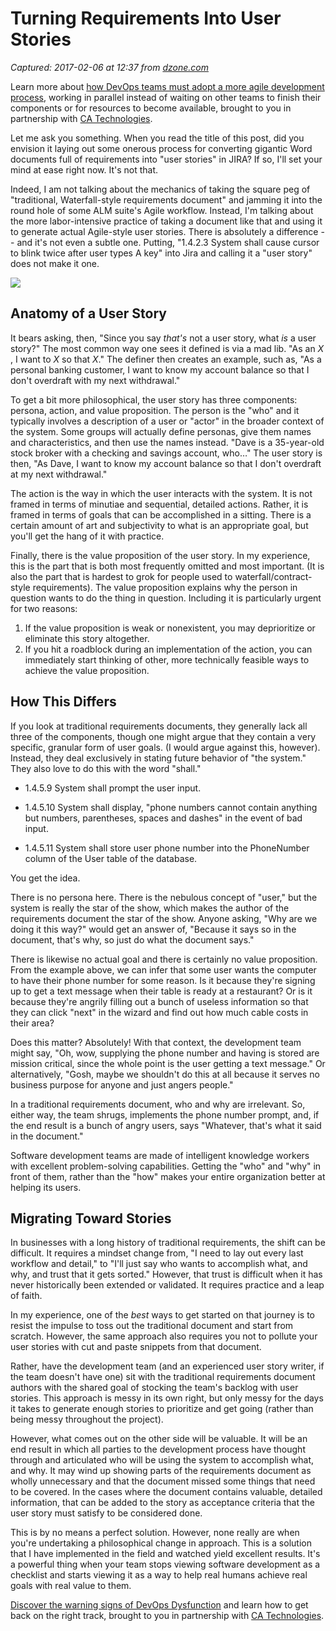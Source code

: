 # Turning Requirements Into User Stories

_Captured: 2017-02-06 at 12:37 from [dzone.com](https://dzone.com/articles/turning-requirements-into-user-stories?oid=twitter&utm_content=bufferd2995&utm_medium=social&utm_source=twitter.com&utm_campaign=buffer)_

Learn more about [how DevOps teams must adopt a more agile development process](https://dzone.com/go?i=148026&u=https%3A%2F%2Fwww.ca.com%2Fus%2Fcollateral%2Febook%2Fexploring-the-tools-that-make-agile-parallel-development-possible.register.html%3Fmrm%3D540542%26cid%3DNA-DSP-ABUS-ACM-000195-00001285-000000492%26aid%3D00702), working in parallel instead of waiting on other teams to finish their components or for resources to become available, brought to you in partnership with [CA Technologies](https://dzone.com/go?i=148026&u=https%3A%2F%2Fwww.ca.com%2Fus%2Fcollateral%2Febook%2Fexploring-the-tools-that-make-agile-parallel-development-possible.register.html%3Fmrm%3D540542%26cid%3DNA-DSP-ABUS-ACM-000195-00001285-000000492%26aid%3D00702).

Let me ask you something. When you read the title of this post, did you envision it laying out some onerous process for converting gigantic Word documents full of requirements into "user stories" in JIRA? If so, I'll set your mind at ease right now. It's not that.

Indeed, I am not talking about the mechanics of taking the square peg of "traditional, Waterfall-style requirements document" and jamming it into the round hole of some ALM suite's Agile workflow. Instead, I'm talking about the more labor-intensive practice of taking a document like that and using it to generate actual Agile-style user stories. There is absolutely a difference -- and it's not even a subtle one. Putting, "1.4.2.3 System shall cause cursor to blink twice after user types A key" into Jira and calling it a "user story" does not make it one.

![](http://www.daedtech.com/wp-content/uploads/2013/02/YeRequirements2.jpg)

## Anatomy of a User Story

It bears asking, then, "Since you say _that's_ not a user story, what _is_ a user story?" The most common way one sees it defined is via a mad lib. "As an _X_ , I want to _X_ so that _X_." The definer then creates an example, such as, "As a personal banking customer, I want to know my account balance so that I don't overdraft with my next withdrawal."

To get a bit more philosophical, the user story has three components: persona, action, and value proposition. The person is the "who" and it typically involves a description of a user or "actor" in the broader context of the system. Some groups will actually define personas, give them names and characteristics, and then use the names instead. "Dave is a 35-year-old stock broker with a checking and savings account, who…" The user story is then, "As Dave, I want to know my account balance so that I don't overdraft at my next withdrawal."

The action is the way in which the user interacts with the system. It is not framed in terms of minutiae and sequential, detailed actions. Rather, it is framed in terms of goals that can be accomplished in a sitting. There is a certain amount of art and subjectivity to what is an appropriate goal, but you'll get the hang of it with practice.

Finally, there is the value proposition of the user story. In my experience, this is the part that is both most frequently omitted and most important. (It is also the part that is hardest to grok for people used to waterfall/contract-style requirements). The value proposition explains why the person in question wants to do the thing in question. Including it is particularly urgent for two reasons:

  1. If the value proposition is weak or nonexistent, you may deprioritize or eliminate this story altogether.
  2. If you hit a roadblock during an implementation of the action, you can immediately start thinking of other, more technically feasible ways to achieve the value proposition.

## How This Differs

If you look at traditional requirements documents, they generally lack all three of the components, though one might argue that they contain a very specific, granular form of user goals. (I would argue against this, however). Instead, they deal exclusively in stating future behavior of "the system." They also love to do this with the word "shall."

  * 1.4.5.9 System shall prompt the user input.

  * 1.4.5.10 System shall display, "phone numbers cannot contain anything but numbers, parentheses, spaces and dashes" in the event of bad input.

  * 1.4.5.11 System shall store user phone number into the PhoneNumber column of the User table of the database.

You get the idea.

There is no persona here. There is the nebulous concept of "user," but the system is really the star of the show, which makes the author of the requirements document the star of the show. Anyone asking, "Why are we doing it this way?" would get an answer of, "Because it says so in the document, that's why, so just do what the document says."

There is likewise no actual goal and there is certainly no value proposition. From the example above, we can infer that some user wants the computer to have their phone number for some reason. Is it because they're signing up to get a text message when their table is ready at a restaurant? Or is it because they're angrily filling out a bunch of useless information so that they can click "next" in the wizard and find out how much cable costs in their area?

Does this matter? Absolutely! With that context, the development team might say, "Oh, wow, supplying the phone number and having is stored are mission critical, since the whole point is the user getting a text message." Or alternatively, "Gosh, maybe we shouldn't do this at all because it serves no business purpose for anyone and just angers people."

In a traditional requirements document, who and why are irrelevant. So, either way, the team shrugs, implements the phone number prompt, and, if the end result is a bunch of angry users, says "Whatever, that's what it said in the document."

Software development teams are made of intelligent knowledge workers with excellent problem-solving capabilities. Getting the "who" and "why" in front of them, rather than the "how" makes your entire organization better at helping its users.

## Migrating Toward Stories

In businesses with a long history of traditional requirements, the shift can be difficult. It requires a mindset change from, "I need to lay out every last workflow and detail," to "I'll just say who wants to accomplish what, and why, and trust that it gets sorted." However, that trust is difficult when it has never historically been extended or validated. It requires practice and a leap of faith.

In my experience, one of the _best_ ways to get started on that journey is to resist the impulse to toss out the traditional document and start from scratch. However, the same approach also requires you not to pollute your user stories with cut and paste snippets from that document.

Rather, have the development team (and an experienced user story writer, if the team doesn't have one) sit with the traditional requirements document authors with the shared goal of stocking the team's backlog with user stories. This approach is messy in its own right, but only messy for the days it takes to generate enough stories to prioritize and get going (rather than being messy throughout the project).

However, what comes out on the other side will be valuable. It will be an end result in which all parties to the development process have thought through and articulated who will be using the system to accomplish what, and why. It may wind up showing parts of the requirements document as wholly unnecessary and that the document missed some things that need to be covered. In the cases where the document contains valuable, detailed information, that can be added to the story as acceptance criteria that the user story must satisfy to be considered done.

This is by no means a perfect solution. However, none really are when you're undertaking a philosophical change in approach. This is a solution that I have implemented in the field and watched yield excellent results. It's a powerful thing when your team stops viewing software development as a checklist and starts viewing it as a way to help real humans achieve real goals with real value to them.

[Discover the warning signs of DevOps Dysfunction](https://dzone.com/go?i=148027&u=http%3A%2F%2Ftransform.ca.com%2Fpragmatic-guide-to-devops.html%3Fmrm%3D540542%26cid%3DNA-DSP-ABUS-ACM-000195-00001286-000000493%26aid%3D00702) and learn how to get back on the right track, brought to you in partnership with [CA Technologies](https://dzone.com/go?i=148027&u=http%3A%2F%2Ftransform.ca.com%2Fpragmatic-guide-to-devops.html%3Fmrm%3D540542%26cid%3DNA-DSP-ABUS-ACM-000195-00001286-000000493%26aid%3D00702).
